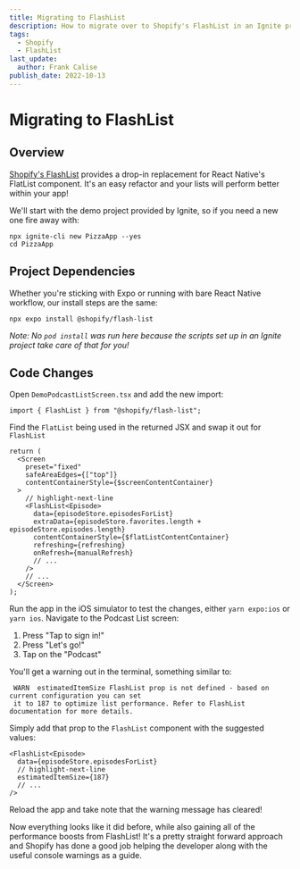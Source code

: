 ```yaml
---
title: Migrating to FlashList
description: How to migrate over to Shopify's FlashList in an Ignite project
tags:
  - Shopify
  - FlashList
last_update:
  author: Frank Calise
publish_date: 2022-10-13
---
```


# Migrating to FlashList

## Overview

[Shopify's FlashList](https://shopify.github.io/flash-list/) provides a drop-in replacement for React Native's FlatList component. It's an easy refactor and your lists will perform better within your app!

We'll start with the demo project provided by Ignite, so if you need a new one fire away with:

```nodejs
npx ignite-cli new PizzaApp --yes
cd PizzaApp
```

## Project Dependencies

Whether you're sticking with Expo or running with bare React Native workflow, our install steps are the same:

```nodejs
npx expo install @shopify/flash-list
```

_Note: No `pod install` was run here because the scripts set up in an Ignite project take care of that for you!_

## Code Changes

Open `DemoPodcastListScreen.tsx` and add the new import:

```tsx
import { FlashList } from "@shopify/flash-list";
```

Find the `FlatList` being used in the returned JSX and swap it out for `FlashList`

```tsx
return (
  <Screen
    preset="fixed"
    safeAreaEdges={["top"]}
    contentContainerStyle={$screenContentContainer}
  >
    // highlight-next-line
    <FlashList<Episode>
      data={episodeStore.episodesForList}
      extraData={episodeStore.favorites.length + episodeStore.episodes.length}
      contentContainerStyle={$flatListContentContainer}
      refreshing={refreshing}
      onRefresh={manualRefresh}
      // ...
    />
    // ...
  </Screen>
);
```

Run the app in the iOS simulator to test the changes, either `yarn expo:ios` or `yarn ios`. Navigate to the Podcast List screen:

1. Press "Tap to sign in!"
2. Press "Let's go!"
3. Tap on the "Podcast"

You'll get a warning out in the terminal, something similar to:

```console
 WARN  estimatedItemSize FlashList prop is not defined - based on current configuration you can set
 it to 187 to optimize list performance. Refer to FlashList documentation for more details.
```

Simply add that prop to the `FlashList` component with the suggested values:

```tsx
<FlashList<Episode>
  data={episodeStore.episodesForList}
  // highlight-next-line
  estimatedItemSize={187}
  // ...
/>
```

Reload the app and take note that the warning message has cleared!

Now everything looks like it did before, while also gaining all of the performance boosts from FlashList! It's a pretty straight forward approach and Shopify has done a good job helping the developer along with the useful console warnings as a guide.
